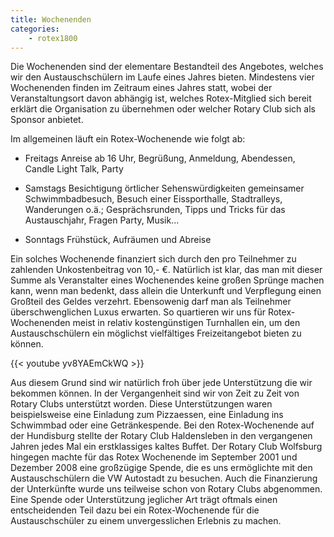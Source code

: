 ```yaml
---
title: Wochenenden
categories:
    - rotex1800
---
```

Die Wochenenden sind der elementare Bestandteil des Angebotes, welches wir den
Austauschschülern im Laufe eines Jahres bieten. Mindestens vier Wochenenden
finden im Zeitraum eines Jahres statt, wobei der Veranstaltungsort davon
abhängig ist, welches Rotex-Mitglied sich bereit erklärt die Organisation zu
übernehmen oder welcher Rotary Club sich als Sponsor anbietet.

Im allgemeinen läuft ein Rotex-Wochenende wie folgt ab:

* Freitags Anreise ab 16 Uhr, Begrüßung, Anmeldung, Abendessen, Candle Light
  Talk, Party

* Samstags Besichtigung örtlicher Sehenswürdigkeiten gemeinsamer
  Schwimmbadbesuch, Besuch einer Eissporthalle, Stadtralleys, Wanderungen o.ä.;
  Gesprächsrunden, Tipps und Tricks für das Austauschjahr, Fragen Party,
  Musik...

* Sonntags Frühstück, Aufräumen und Abreise

Ein solches Wochenende finanziert sich durch den pro Teilnehmer zu zahlenden
Unkostenbeitrag von 10,- €. Natürlich ist klar, das man mit dieser Summe als
Veranstalter eines Wochenendes keine großen Sprünge machen kann, wenn man
bedenkt, dass allein die Unterkunft und Verpflegung einen Großteil des Geldes
verzehrt. Ebensowenig darf man als Teilnehmer überschwenglichen Luxus erwarten.
So quartieren wir uns für Rotex-Wochenenden meist in relativ kostengünstigen
Turnhallen ein, um den Austauschschülern ein möglichst vielfältiges
Freizeitangebot bieten zu können.

{{<  youtube yv8YAEmCkWQ >}}


Aus diesem Grund sind wir natürlich froh über jede Unterstützung die wir
bekommen können. In der Vergangenheit sind wir von Zeit zu Zeit von Rotary Clubs
unterstützt worden. Diese Unterstützungen waren beispielsweise eine Einladung
zum Pizzaessen, eine Einladung ins Schwimmbad oder eine Getränkespende. Bei den
Rotex-Wochenende auf der Hundisburg stellte der Rotary Club Haldensleben in den
vergangenen Jahren jedes Mal ein erstklassiges kaltes Buffet. Der Rotary Club
Wolfsburg hingegen machte für das Rotex Wochenende im September 2001 und
Dezember 2008 eine großzügige Spende, die es uns ermöglichte mit den
Austauschschülern die VW Autostadt zu besuchen. Auch die Finanzierung der
Unterkünfte wurde uns teilweise schon von Rotary Clubs abgenommen. Eine Spende
oder Unterstützung jeglicher Art trägt oftmals einen entscheidenden Teil dazu
bei ein Rotex-Wochenende für die Austauschschüler zu einem unvergesslichen
Erlebnis zu machen.